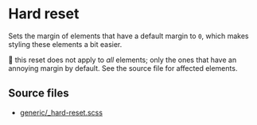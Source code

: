 # Hard reset

Sets the margin of elements that have a default margin to `0`, which makes styling these elements
a bit easier.

🚨 this reset does not apply to _all_ elements; only the ones that have an annoying margin
by default. See the source file for affected elements.

## Source files

- [generic/_hard-reset.scss](../../src/generic/_hard-reset.scss)
